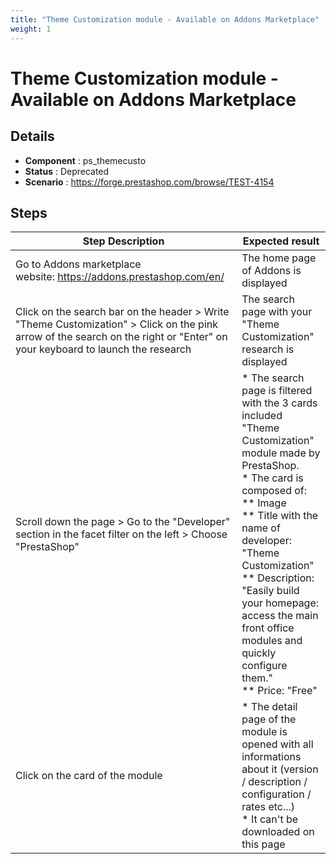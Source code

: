 ```yaml
---
title: "Theme Customization module - Available on Addons Marketplace"
weight: 1
---
```


# Theme Customization module - Available on Addons Marketplace
## Details
* **Component** : ps_themecusto
* **Status** : Deprecated
* **Scenario** : https://forge.prestashop.com/browse/TEST-4154

## Steps
| Step Description | Expected result |
| ----- | ----- |
| Go to Addons marketplace website: https://addons.prestashop.com/en/ | The home page of Addons is displayed |
| Click on the search bar on the header > Write "Theme Customization" > Click on the pink arrow of the search on the right or "Enter" on your keyboard to launch the research | The search page with your "Theme Customization" research is displayed |
| Scroll down the page > Go to the "Developer" section in the facet filter on the left > Choose "PrestaShop" | * The search page is filtered with the 3 cards included "Theme Customization" module made by PrestaShop.<br> * The card is composed of:<br> ** Image<br> ** Title with the name of developer: "Theme Customization"<br> ** Description: "Easily build your homepage: access the main front office modules and quickly configure them."<br> ** Price: "Free" |
| Click on the card of the module | * The detail page of the module is opened with all informations about it (version / description / configuration / rates etc...)<br> * It can't be downloaded on this page |
